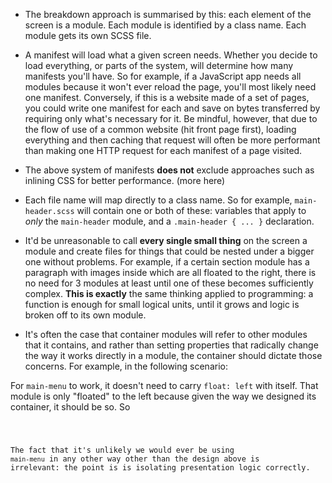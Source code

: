 * The breakdown approach is summarised by this: each element of the screen is a module. Each module is identified by a class name. Each module gets its own SCSS file.

* A manifest will load what a given screen needs. Whether you decide to load everything, or parts of the system, will determine how many manifests you'll have. So for example, if a JavaScript app needs all modules because it won't ever reload the page, you'll most likely need one manifest. Conversely, if this is a website made of a set of pages, you could write one manifest for each and save on bytes transferred by requiring only what's necessary for it. Be mindful, however, that due to the flow of use of a common website (hit front page first), loading everything and then caching that request will often be more performant than making one HTTP request for each manifest of a page visited.

* The above system of manifests **does not** exclude approaches such as inlining CSS for better performance. (more here)

* Each file name will map directly to a class name. So for example, `main-header.scss` will contain one or both of these: variables that apply to *only* the `main-header` module, and a `.main-header { ... }` declaration.

* It'd be unreasonable to call **every single small thing** on the screen a module and create files for things that could be nested under a bigger one without problems. For example, if a certain section module has a paragraph with images inside which are all floated to the right, there is no need for 3 modules at least until one of these becomes sufficiently complex. **This is exactly** the same thinking applied to programming: a function is enough for small logical units, until it grows and logic is broken off to its own module.

* It's often the case that container modules will refer to other modules that it contains, and rather than setting properties that radically change the way it works directly in a module, the container should dictate those concerns. For example, in the following scenario:

<sketch>

For `main-menu` to work, it doesn't need to carry `float: left` with itself. That module is only "floated" to the left because given the way we designed its container, it should be so. So

<code with breakdown>

The fact that it's unlikely we would ever be using `main-menu` in any other way other than the design above is irrelevant: the point is is isolating presentation logic correctly.

